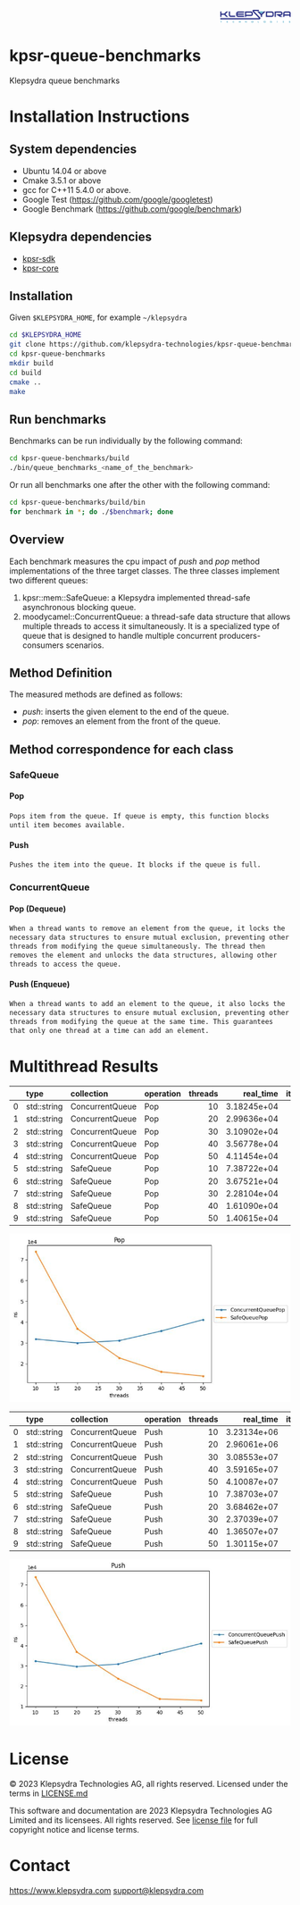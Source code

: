 <p align="right">
  <img width="25%" height="25%"src="./images/klepsydra_logo.jpg">
</p>

# kpsr-queue-benchmarks
Klepsydra queue benchmarks

# Installation Instructions

## System dependencies

* Ubuntu 14.04 or above
* Cmake 3.5.1 or above
* gcc for C++11 5.4.0 or above.
* Google Test (https://github.com/google/googletest)
* Google Benchmark (https://github.com/google/benchmark)


## Klepsydra dependencies

* [kpsr-sdk](https://github.com/klepsydra-technologies/kpsr-sdk)
* [kpsr-core](https://github.com/klepsydra-technologies/kpsr-core)

## Installation

Given `$KLEPSYDRA_HOME`, for example `~/klepsydra`

```bash
cd $KLEPSYDRA_HOME
git clone https://github.com/klepsydra-technologies/kpsr-queue-benchmarks
cd kpsr-queue-benchmarks
mkdir build
cd build
cmake ..
make
```
## Run benchmarks

Benchmarks can be run individually by the following command:

```bash
cd kpsr-queue-benchmarks/build
./bin/queue_benchmarks_<name_of_the_benchmark>
```
Or run all benchmarks one after the other with the following command:

```bash
cd kpsr-queue-benchmarks/build/bin
for benchmark in *; do ./$benchmark; done
```

## Overview
Each benchmark measures the cpu impact of *push* and *pop* method implementations of the three target classes. The three classes implement two different queues: 
1. kpsr::mem::SafeQueue: a Klepsydra implemented thread-safe asynchronous blocking queue.
2. moodycamel::ConcurrentQueue: a thread-safe data structure that allows multiple threads to access it simultaneously. It is a specialized type of queue that is designed to handle multiple concurrent producers-consumers scenarios.

## Method Definition
The measured methods are defined as follows:
- *push*: inserts the given element to the end of the queue.
- *pop*: removes an element from the front of the queue.

## Method correspondence for each class

### SafeQueue
  #### Pop
    Pops item from the queue. If queue is empty, this function blocks until item becomes available.
  #### Push
    Pushes the item into the queue. It blocks if the queue is full.

### ConcurrentQueue
  #### Pop (Dequeue)
    When a thread wants to remove an element from the queue, it locks the necessary data structures to ensure mutual exclusion, preventing other threads from modifying the queue simultaneously. The thread then removes the element and unlocks the data structures, allowing other threads to access the queue.
  #### Push (Enqueue)
    When a thread wants to add an element to the queue, it also locks the necessary data structures to ensure mutual exclusion, preventing other threads from modifying the queue at the same time. This guarantees that only one thread at a time can add an element. 


# Multithread Results
|    | type          | collection      | operation   |   threads |   real_time |   iterations |
|---:|:--------------|:----------------|:------------|----------:|------------:|-------------:|
|  0 | std::string   | ConcurrentQueue | Pop         |        10 | 3.18245e+04 |        21670 |
|  1 | std::string   | ConcurrentQueue | Pop         |        20 | 2.99636e+04 |        20000 |
|  2 | std::string   | ConcurrentQueue | Pop         |        30 | 3.10902e+04 |        25320 |
|  3 | std::string   | ConcurrentQueue | Pop         |        40 | 3.56778e+04 |        26680 |
|  4 | std::string   | ConcurrentQueue | Pop         |        50 | 4.11454e+04 |        22650 |
|  5 | std::string   | SafeQueue       | Pop         |        10 | 7.38722e+04 |         8960 |
|  6 | std::string   | SafeQueue       | Pop         |        20 | 3.67521e+04 |        18300 |
|  7 | std::string   | SafeQueue       | Pop         |        30 | 2.28104e+04 |        29640 |
|  8 | std::string   | SafeQueue       | Pop         |        40 | 1.61090e+04 |        38240 |
|  9 | std::string   | SafeQueue       | Pop         |        50 | 1.40615e+04 |        47500 |


![ConcurrentQueuePop](images/pop_combined.jpg)



|    | type             | collection      | operation   |   threads |   real_time |   iterations |
|---:|:-----------------|:----------------|:------------|----------:|------------:|-------------:|
|  0 | std::string      | ConcurrentQueue | Push        |        10 | 3.23134e+06 |        22360 |
|  1 | std::string      | ConcurrentQueue | Push        |        20 | 2.96061e+06 |        24560 |
|  2 | std::string      | ConcurrentQueue | Push        |        30 | 3.08553e+07 |        28380 |
|  3 | std::string      | ConcurrentQueue | Push        |        40 | 3.59165e+07 |        26520 |
|  4 | std::string      | ConcurrentQueue | Push        |        50 | 4.10087e+07 |        25150 |
|  5 | std::string      | SafeQueue       | Push        |        10 | 7.38703e+07 |         9250 |
|  6 | std::string      | SafeQueue       | Push        |        20 | 3.68462e+07 |        17940 |
|  7 | std::string      | SafeQueue       | Push        |        30 | 2.37039e+07 |        27780 |
|  8 | std::string      | SafeQueue       | Push        |        40 | 1.36507e+07 |        44640 |
|  9 | std::string      | SafeQueue       | Push        |        50 | 1.30115e+07 |        66800 |


![ConcurrentQueuePush](images/push_combined.jpg)


# License

&copy; 2023 Klepsydra Technologies AG, all rights reserved. Licensed under the terms in [LICENSE.md](./LICENSE.md)

This software and documentation are 2023 Klepsydra Technologies AG
Limited and its licensees. All rights reserved. See [license file](./LICENSE.md) for full copyright notice and license
terms.

# Contact

https://www.klepsydra.com
support@klepsydra.com
